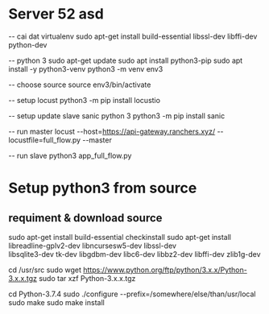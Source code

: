 # Server 52 asd
-- cai dat virtualenv
sudo apt-get install build-essential libssl-dev libffi-dev python-dev

-- python 3
sudo apt-get update
sudo apt install python3-pip
sudo apt install -y python3-venv
python3 -m venv env3

-- choose source
source env3/bin/activate

-- setup locust 
python3 -m pip install locustio

-- setup update slave sanic python 3
python3 -m pip install sanic

-- run master
locust --host=https://api-gateway.ranchers.xyz/ --locustfile=full_flow.py --master

-- run slave
python3 app_full_flow.py



# Setup python3 from source
## requiment & download source
sudo apt-get install build-essential checkinstall
sudo apt-get install libreadline-gplv2-dev libncursesw5-dev libssl-dev \
    libsqlite3-dev tk-dev libgdbm-dev libc6-dev libbz2-dev libffi-dev zlib1g-dev

cd /usr/src
sudo wget https://www.python.org/ftp/python/3.x.x/Python-3.x.x.tgz
sudo tar xzf Python-3.x.x.tgz

cd Python-3.7.4
sudo ./configure --prefix=/somewhere/else/than/usr/local
sudo make
sudo make install